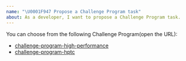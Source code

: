```yaml
---
name: "\U0001F947 Propose a Challenge Program task"
about: As a developer, I want to propose a Challenge Program task.
---
```


You can choose from the following Challenge Program(open the URL):

- [challenge-program-high-performance](https://github.com/tikv/tikv/issues/new?labels=challenge-program%2Chigh-performance&template=challenge-program-high-performance.md)
- [challenge-program-hptc](https://github.com/tikv/tikv/issues/new?labels=challenge-program%2Chptc&template=challenge-program-hptc.md)
